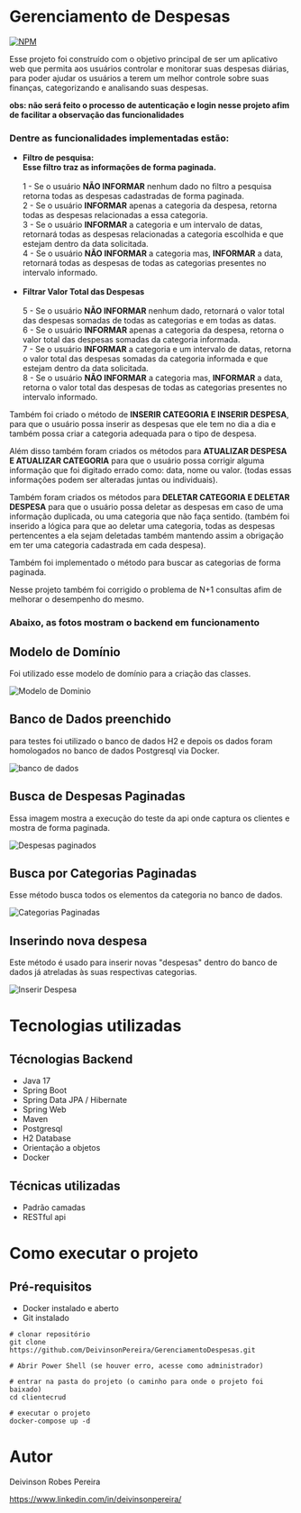 # Gerenciamento de Despesas

[![NPM](https://img.shields.io/npm/l/react)](https://github.com/DeivinsonPereira/GerenciamentoDespesas/blob/main/LICENSE)

Esse projeto foi construído com o objetivo principal de ser um aplicativo web que permita aos usuários controlar e monitorar suas despesas diárias, para poder ajudar os usuários a terem um melhor controle sobre suas finanças, categorizando e analisando suas despesas.

**obs: não será feito o processo de autenticação e login nesse projeto afim de facilitar a observação das funcionalidades**


### Dentre as funcionalidades implementadas estão:
- **Filtro de pesquisa:** <br> **Esse filtro traz as informações de forma paginada.**<br> <br>
  1 - Se o usuário **NÃO INFORMAR** nenhum dado no filtro a pesquisa retorna todas as despesas cadastradas de forma paginada.<br>
  2 - Se o usuário **INFORMAR** apenas a categoria da despesa, retorna todas as despesas relacionadas a essa categoria.<br>
  3 - Se o usuário **INFORMAR** a categoria e um intervalo de datas, retornará todas as despesas relacionadas a categoria escolhida e que estejam dentro da data solicitada. <br>
  4 - Se o usuário **NÃO INFORMAR** a categoria mas, **INFORMAR** a data, retornará todas as despesas de todas as categorias presentes no intervalo informado.<br> <br>
 - **Filtrar Valor Total das Despesas** <br> <br>
  5 - Se o usuário **NÃO INFORMAR** nenhum dado, retornará o valor total das despesas somadas de todas as categorias e em todas as datas.<br>
  6 - Se o usuário **INFORMAR** apenas a categoria da despesa, retorna o valor total das despesas somadas da categoria informada.<br>
  7 - Se o usuário **INFORMAR** a categoria e um intervalo de datas, retorna o valor total das despesas somadas da categoria informada e que estejam dentro da data solicitada.<br>
  8 - Se o usuário **NÃO INFORMAR** a categoria mas, **INFORMAR** a data, retorna o valor total das despesas de todas as categorias presentes no intervalo informado.<br>  

  Também foi criado o método de **INSERIR CATEGORIA E INSERIR DESPESA**, para que o usuário possa inserir as despesas que ele tem no dia a dia e também possa criar a categoria adequada para o tipo de despesa.

  Além disso também foram criados os métodos para **ATUALIZAR DESPESA E ATUALIZAR CATEGORIA** para que o usuário possa corrigir alguma informação que foi digitado errado como: data, nome ou valor. (todas essas informações podem ser alteradas juntas ou individuais).

  Também foram criados os métodos para **DELETAR CATEGORIA E DELETAR DESPESA** para que o usuário possa deletar as despesas em caso de uma informação duplicada, ou uma categoria que não faça sentido. (também foi inserido a lógica para que ao deletar uma categoria, todas as despesas pertencentes a ela sejam deletadas também mantendo assim a obrigação em ter uma categoria cadastrada em cada despesa).

  Também foi implementado o método para buscar as categorias de forma paginada.
  
  Nesse projeto também foi corrigido o problema de N+1 consultas afim de melhorar o desempenho do mesmo.

  ### Abaixo, as fotos mostram o backend em funcionamento

  
## Modelo de Domínio

Foi utilizado esse modelo de domínio para a criação das classes.

![Modelo de Dominio](https://github.com/DeivinsonPereira/GerenciamentoDespesas/blob/main/assets/modelo-dominio-gerenciamento-gastos.png)

## Banco de Dados preenchido

para testes foi utilizado o banco de dados H2 e depois os dados foram homologados no banco de dados Postgresql via Docker.

![banco de dados](https://github.com/DeivinsonPereira/GerenciamentoDespesas/blob/main/assets/Postgres.png)

## Busca de Despesas Paginadas

Essa imagem mostra a execução do teste da api onde captura os clientes e mostra de forma paginada.

![Despesas paginados](https://github.com/DeivinsonPereira/GerenciamentoDespesas/blob/main/assets/Despesas%20paginado.png)

## Busca por Categorias Paginadas

Esse método busca todos os elementos da categoria no banco de dados.

![Categorias Paginadas](https://github.com/DeivinsonPereira/GerenciamentoDespesas/blob/main/assets/Categorias%20paginado.png)


## Inserindo nova despesa

Este método é usado para inserir novas "despesas" dentro do banco de dados já atreladas às suas respectivas categorias.

![Inserir Despesa](https://github.com/DeivinsonPereira/GerenciamentoDespesas/blob/main/assets/Inserir%20Despesa.png)

# Tecnologias utilizadas

## Técnologias Backend

- Java 17
- Spring Boot
- Spring Data JPA / Hibernate
- Spring Web
- Maven
- Postgresql
- H2 Database
- Orientação a objetos
- Docker

## Técnicas utilizadas

- Padrão camadas
- RESTful api


# Como executar o projeto

## Pré-requisitos
- Docker instalado e aberto
- Git instalado

``` git bash
# clonar repositório
git clone https://github.com/DeivinsonPereira/GerenciamentoDespesas.git

# Abrir Power Shell (se houver erro, acesse como administrador)

# entrar na pasta do projeto (o caminho para onde o projeto foi baixado)
cd clientecrud

# executar o projeto
docker-compose up -d

```
# Autor

Deivinson Robes Pereira

https://www.linkedin.com/in/deivinsonpereira/
